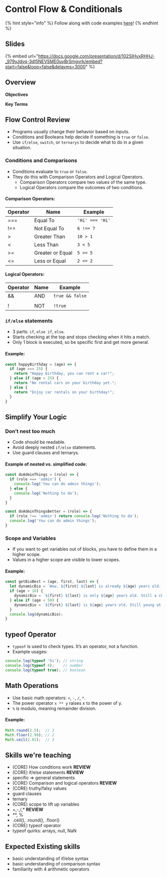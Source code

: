# Control Flow & Conditionals

{% hint style="info" %}
Follow along with code examples [here](https://github.com/The-Marcy-Lab-School/1-0-2-control-flow)!
{% endhint %}

## Slides

{% embed url="https://docs.google.com/presentation/d/102SIHvxRHHJ-_979yJdyq-3dI5NEVSME0uyBrSmgvrk/embed?start=false&loop=false&delayms=3000" %}

## Overview

**Objectives**

**Key Terms**

## Flow Control Review
- Programs usually change their behavior based on inputs.
- Conditions and Booleans help decide if something is `true` or `false`.
- Use `if/else`, `switch`, or `ternarys` to decide what to do in a given situation.

### Conditions and Comparisons
- Conditions evaluate to `true` or `false`.
- They do this with Comparison Operators and Logical Operators.
  - Comparison Operators compare two values of the same type.
  - Logical Operators compare the outcomes of two conditions.

#### Comparison Operators:
| Operator | Name             | Example        |
|----------|------------------|----------------|
| ===      | Equal To          | `'Hi' === 'Hi'`|
| !==      | Not Equal To      | `6 !== 7`      |
| >        | Greater Than      | `10 > 1`       |
| <        | Less Than         | `3 < 5`        |
| >=       | Greater or Equal  | `5 >= 5`       |
| <=       | Less or Equal     | `2 <= 2`       |

#### Logical Operators:
| Operator | Name             | Example        |
|----------|------------------|----------------|
| &&       | AND               | `true && false`|
| ||       | OR                | `true || false`|
| !        | NOT               | `!true`        |

### `if/else` statements
- 3 parts: `if`, `else if`, `else`.
- Starts checking at the top and stops checking when it hits a match.
- Only 1 block is executed, so be specific first and get more general.

#### Example:
```javascript
const happyBirthday = (age) => {
  if (age === 25) {
    return "Happy birthday, you can rent a car!";
  } else if (age < 25) {
    return "No rental cars on your birthday yet.";
  } else {
    return "Enjoy car rentals on your birthday!";
  }
}
```

## Simplify Your Logic
### Don’t nest too much
- Code should be readable.
- Avoid deeply nested `if/else` statements.
- Use guard clauses and ternarys.

#### Example of nested vs. simplified code:
```javascript
const doAdminThings = (role) => {
  if (role === 'admin') {
    console.log('You can do admin things');
  } else {
    console.log('Nothing to do');
  }
}

const doAdminThingsBetter = (role) => {
  if (role !== 'admin') return console.log('Nothing to do');
  console.log('You can do admin things');
}
```

### Scope and Variables
- If you want to get variables out of blocks, you have to define them in a higher scope.
- Values in a higher scope are visible to lower scopes.

#### Example:
```javascript
const getBioBest = (age, first, last) => {
  let dynamicBio = `Wow, ${first} ${last} is already ${age} years old. Getting up there!`
  if (age < 18) {
    dynamicBio = `${first} ${last} is only ${age} years old. Still a child!`
  } else if (age < 50) {
    dynamicBio = `${first} ${last} is ${age} years old. Still young at heart!`
  }
  console.log(dynamicBio);
}
```

## typeof Operator
- `typeof` is used to check types. It’s an operator, not a function.
- Example usages:
```javascript
console.log(typeof 'hi'); // string
console.log(typeof 4);    // number
console.log(typeof true); // boolean
```

## Math Operations
- Use basic math operators: `+`, `-`, `/`, `*`.
- The power operator `x ** y` raises x to the power of y.
- `%` is modulo, meaning remainder division.

#### Example:
```javascript
Math.round(2.5);  // 3
Math.floor(2.99); // 2
Math.ceil(2.01);  // 3
```































## Skills we're teaching

- (CORE) How conditions work **REVIEW**
- (CORE) if/else statements **REVIEW**
- specific => general statements 
- (CORE) Comparison and logical operators **REVIEW**
- (CORE) truthy/falsy values
- guard clauses
- ternary
- (CORE) scope to lift up variables
- +,-,/,\* **REVIEW**
- \*\*, %
- .ceil(), .round(), .floor()
- (CORE) typeof operator
- typeof quirks: arrays, null, NaN

## Expected Existing skills

- basic understanding of if/else syntax
- basic understanding of comparison syntax
- familiarity with 4 arithmetic operators
